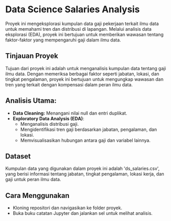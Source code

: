 # Data Science Salaries Analysis

Proyek ini mengeksplorasi kumpulan data gaji pekerjaan terkait ilmu data untuk memahami tren dan distribusi di lapangan. Melalui analisis data eksplorasi (EDA), proyek ini bertujuan untuk memberikan wawasan tentang faktor-faktor yang mempengaruhi gaji dalam ilmu data.

## Tinjauan Proyek

Tujuan dari proyek ini adalah untuk menganalisis kumpulan data tentang gaji ilmu data. Dengan memeriksa berbagai faktor seperti jabatan, lokasi, dan tingkat pengalaman, proyek ini bertujuan untuk mengungkap wawasan dan tren yang terkait dengan kompensasi dalam peran ilmu data.

## Analisis Utama:

- **Data Cleaning:** Menangani nilai null dan entri duplikat.
- **Exploratory Data Analysis (EDA)**:
  - Menganalisis distribusi gaji.
  - Mengidentifikasi tren gaji berdasarkan jabatan, pengalaman, dan lokasi.
  - Memvisualisasikan hubungan antara gaji dan variabel lainnya.


## Dataset

Kumpulan data yang digunakan dalam proyek ini adalah 'ds_salaries.csv', yang berisi informasi tentang jabatan, tingkat pengalaman, lokasi kerja, dan gaji untuk peran ilmu data.


## Cara Menggunakan

- Kloning repositori dan navigasikan ke folder proyek.
- Buka buku catatan Jupyter dan jalankan sel untuk melihat analisis.
